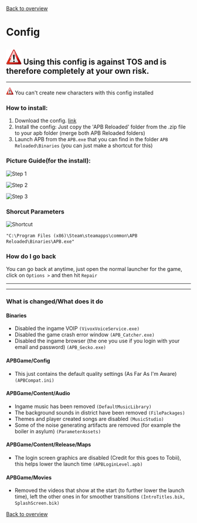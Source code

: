 [Back to overview](../README.md)

# Config

## <img src="../Images/warning.png" alt="warning" height="42" width="42">  Using this config is against TOS and is therefore completely at your own risk.

------
  
<img src="../Images/warning.png" alt="warning" height="20" width="20">  You can't create new characters with this config installed

### How to install: 

1. Download the config. [link](https://www.dropbox.com/s/mar34fm9n1zw2ir/APB_fix.zip?dl=1)
2. Install the config: Just copy the 'APB Reloaded' folder from the .zip file to your apb folder (merge both APB Reloaded folders)
3. Launch APB from the `APB.exe` that you can find in the folder `APB Reloaded\Binaries` (you can just make a shortcut for this)

### Picture Guide(for the install):

![Step 1](https://i.imgur.com/8kZqE6y.png)

![Step 2](https://i.imgur.com/J0iqw7L.png)

![Step 3](https://i.imgur.com/FjFOW0E.png)

### Shorcut Parameters

![Shortcut](https://i.imgur.com/vhUJk7B.png)

```
"C:\Program Files (x86)\Steam\steamapps\common\APB Reloaded\Binaries\APB.exe"
```

### How do I go back

You can go back at anytime, just open the normal launcher for the game, click on `Options >` and then hit `Repair`

------
------

### What is changed/What does it do

#### Binaries

- Disabled the ingame VOIP  `(VivoxVoiceService.exe)`
- Disabled the game crash error window `(APB_Catcher.exe)`
- Disabled the ingame browser (the one you use if you login with your email and password) `(APB_Gecko.exe)`

#### APBGame/Config

- This just contains the default quality settings (As Far As I'm Aware) `(APBCompat.ini)`

#### APBGame/Content/Audio

- Ingame music has been removed `(DefaultMusicLibrary)`
- The background sounds in district have been removed `(FilePackages)`
- Themes and player created songs are disabled `(MusicStudio)`
- Some of the noise generating artifacts are removed (for example the boiler in asylum) `(ParameterAssets)`

#### APBGame/Content/Release/Maps

- The login screen graphics are disabled (Credit for this goes to Tobii), this helps lower the launch time `(APBLoginLevel.apb)`

#### APBGame/Movies

- Removed the videos that show at the start (to further lower the launch time), left the other ones in for smoother transitions `(ÌntroTitles.bik, SplashScreen.bik)`

[Back to overview](../README.md)
